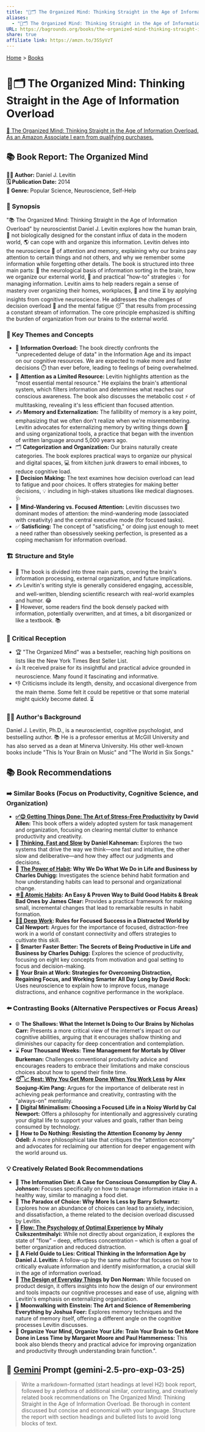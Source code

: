 ```yaml
---
title: "🧠🗂️ The Organized Mind: Thinking Straight in the Age of Information Overload"
aliases:
  - "🧠🗂️ The Organized Mind: Thinking Straight in the Age of Information Overload"
URL: https://bagrounds.org/books/the-organized-mind-thinking-straight-in-the-age-of-information-overload
share: true
affiliate link: https://amzn.to/3SSyVzT
---
```

[Home](../index.md) > [Books](./index.md)  
# 🧠🗂️ The Organized Mind: Thinking Straight in the Age of Information Overload  
[🛒 The Organized Mind: Thinking Straight in the Age of Information Overload. As an Amazon Associate I earn from qualifying purchases.](https://amzn.to/3SSyVzT)  
  
## 📚 Book Report: The Organized Mind  
  
**🧑‍💻 Author:** Daniel J. Levitin  
**🗓️ Publication Date:** 2014  
**🔖 Genre:** Popular Science, Neuroscience, Self-Help  
  
### 📝 Synopsis  
  
"📚 The Organized Mind: Thinking Straight in the Age of Information Overload" by neuroscientist Daniel J. Levitin explores how the human brain, 🧠 not biologically designed for the constant influx of data in the modern world, 🌎 can cope with and organize this information. Levitin delves into the neuroscience 🧠 of attention and memory, explaining why our brains pay attention to certain things and not others, and why we remember some information while forgetting other details. The book is structured into three main parts: 🧩 the neurological basis of information sorting in the brain, how we organize our external world, 🏡 and practical "how-to" strategies 💡 for managing information. Levitin aims to help readers regain a sense of mastery over organizing their homes, workplaces, 🏢 and time ⏳ by applying insights from cognitive neuroscience. He addresses the challenges of decision overload 🤯 and the mental fatigue 😴 that results from processing a constant stream of information. The core principle emphasized is shifting the burden of organization from our brains to the external world.  
  
### 🔑 Key Themes and Concepts  
  
* 🤯 **Information Overload:** The book directly confronts the "unprecedented deluge of data" in the Information Age and its impact on our cognitive resources. We are expected to make more and faster decisions ⏱️ than ever before, leading to feelings of being overwhelmed.  
* 🧠 **Attention as a Limited Resource:** Levitin highlights attention as the "most essential mental resource." He explains the brain's attentional system, which filters information and determines what reaches our conscious awareness. The book also discusses the metabolic cost ⚡ of multitasking, revealing it's less efficient than focused attention.  
* ✍️ **Memory and Externalization:** The fallibility of memory is a key point, emphasizing that we often don't realize when we're misremembering. Levitin advocates for externalizing memory by writing things down 📝 and using organizational tools, a practice that began with the invention of written language around 5,000 years ago.  
* 🗂️ **Categorization and Organization:** Our brains naturally create categories. The book explores practical ways to organize our physical and digital spaces, 💻 from kitchen junk drawers to email inboxes, to reduce cognitive load.  
* 🤔 **Decision Making:** The text examines how decision overload can lead to fatigue and poor choices. It offers strategies for making better decisions, 💡 including in high-stakes situations like medical diagnoses. 🩺  
* 🧘 **Mind-Wandering vs. Focused Attention:** Levitin discusses two dominant modes of attention: the mind-wandering mode (associated with creativity) and the central executive mode (for focused tasks).  
* ✅ **Satisficing:** The concept of "satisficing," or doing just enough to meet a need rather than obsessively seeking perfection, is presented as a coping mechanism for information overload.  
  
### 🏗️ Structure and Style  
  
* 🧩 The book is divided into three main parts, covering the brain's information processing, external organization, and future implications.  
* ✍️ Levitin's writing style is generally considered engaging, accessible, and well-written, blending scientific research with real-world examples and humor. 😂  
* 🧱 However, some readers find the book densely packed with information, potentially overwritten, and at times, a bit disorganized or like a textbook. 📚  
  
### 📰 Critical Reception  
  
* 🏆 "The Organized Mind" was a bestseller, reaching high positions on lists like the New York Times Best Seller List.  
* 👍 It received praise for its insightful and practical advice grounded in neuroscience. Many found it fascinating and informative.  
* 👎 Criticisms include its length, density, and occasional divergence from the main theme. Some felt it could be repetitive or that some material might quickly become dated. ⏳  
  
### 🧑‍🏫 Author's Background  
  
Daniel J. Levitin, Ph.D., is a neuroscientist, cognitive psychologist, and bestselling author. 📚 He is a professor emeritus at McGill University and has also served as a dean at Minerva University. His other well-known books include "This Is Your Brain on Music" and "The World in Six Songs."  
  
## 📚 Book Recommendations  
  
### ➡️ Similar Books (Focus on Productivity, Cognitive Science, and Organization)  
  
* **[✅😌 Getting Things Done: The Art of Stress-Free Productivity](./getting-things-done-the-art-of-stress-free-productivity.md) by David Allen:** This book offers a widely adopted system for task management and organization, focusing on clearing mental clutter to enhance productivity and creativity.  
* 🧠 **[Thinking, Fast and Slow](./thinking-fast-and-slow.md) by Daniel Kahneman:** Explores the two systems that drive the way we think—one fast and intuitive, the other slow and deliberative—and how they affect our judgments and decisions.  
* 💪 **[The Power of Habit](./the-power-of-habit.md): Why We Do What We Do in Life and Business by Charles Duhigg:** Investigates the science behind habit formation and how understanding habits can lead to personal and organizational change.  
* **[⚛️🔄 Atomic Habits](./atomic-habits.md): An Easy & Proven Way to Build Good Habits & Break Bad Ones by James Clear:** Provides a practical framework for making small, incremental changes that lead to remarkable results in habit formation.  
* **[🤿💼 Deep Work](./deep-work.md): Rules for Focused Success in a Distracted World by Cal Newport:** Argues for the importance of focused, distraction-free work in a world of constant connectivity and offers strategies to cultivate this skill.  
* 🚀 **Smarter Faster Better: The Secrets of Being Productive in Life and Business by Charles Duhigg:** Explores the science of productivity, focusing on eight key concepts from motivation and goal setting to focus and decision-making.  
* 🧠 **Your Brain at Work: Strategies for Overcoming Distraction, Regaining Focus, and Working Smarter All Day Long by David Rock:** Uses neuroscience to explain how to improve focus, manage distractions, and enhance cognitive performance in the workplace.  
  
### ⬅️ Contrasting Books (Alternative Perspectives or Focus Areas)  
  
* 🌐 **The Shallows: What the Internet Is Doing to Our Brains by Nicholas Carr:** Presents a more critical view of the internet's impact on our cognitive abilities, arguing that it encourages shallow thinking and diminishes our capacity for deep concentration and contemplation.  
* ⌛ **Four Thousand Weeks: Time Management for Mortals by Oliver Burkeman:** Challenges conventional productivity advice and encourages readers to embrace their limitations and make conscious choices about how to spend their finite time.  
* **[😴📈 Rest: Why You Get More Done When You Work Less](./rest-why-you-get-more-done-when-you-work-less.md) by Alex Soojung-Kim Pang:** Argues for the importance of deliberate rest in achieving peak performance and creativity, contrasting with the "always-on" mentality.  
* 📱 **Digital Minimalism: Choosing a Focused Life in a Noisy World by Cal Newport:** Offers a philosophy for intentionally and aggressively curating your digital life to support your values and goals, rather than being consumed by technology.  
* 🧘 **How to Do Nothing: Resisting the Attention Economy by Jenny Odell:** A more philosophical take that critiques the "attention economy" and advocates for reclaiming our attention for deeper engagement with the world around us.  
  
### 💡 Creatively Related Book Recommendations  
  
* 🥗 **The Information Diet: A Case for Conscious Consumption by Clay A. Johnson:** Focuses specifically on how to manage information intake in a healthy way, similar to managing a food diet.  
* 🤔 **The Paradox of Choice: Why More Is Less by Barry Schwartz:** Explores how an abundance of choices can lead to anxiety, indecision, and dissatisfaction, a theme related to the decision overload discussed by Levitin.  
* 🌊 **[Flow: The Psychology of Optimal Experience](./flow-the-psychology-of-optimal-experience.md) by Mihaly Csikszentmihalyi:** While not directly about organization, it explores the state of "flow" – deep, effortless concentration – which is often a goal of better organization and reduced distraction.  
* 🧐 **A Field Guide to Lies: Critical Thinking in the Information Age by Daniel J. Levitin:** A follow-up by the same author that focuses on how to critically evaluate information and identify misinformation, a crucial skill in the age of information overload.  
* 📐 **[The Design of Everyday Things](./the-design-of-everyday-things.md) by Don Norman:** While focused on product design, it offers insights into how the design of our environment and tools impacts our cognitive processes and ease of use, aligning with Levitin's emphasis on externalizing organization.  
* 🚶 **Moonwalking with Einstein: The Art and Science of Remembering Everything by Joshua Foer:** Explores memory techniques and the nature of memory itself, offering a different angle on the cognitive processes Levitin discusses.  
* 🧠 **Organize Your Mind, Organize Your Life: Train Your Brain to Get More Done in Less Time by Margaret Moore and Paul Hammerness:** This book also blends theory and practical advice for improving organization and productivity through understanding brain function.".  
  
## 💬 [Gemini](../software/gemini.md) Prompt (gemini-2.5-pro-exp-03-25)  
> Write a markdown-formatted (start headings at level H2) book report, followed by a plethora of additional similar, contrasting, and creatively related book recommendations on The Organized Mind: Thinking Straight in the Age of Information Overload. Be thorough in content discussed but concise and economical with your language. Structure the report with section headings and bulleted lists to avoid long blocks of text.